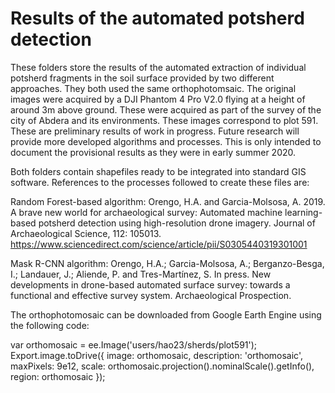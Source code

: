 # Results of the automated potsherd detection
These folders store the results of the automated extraction of individual potsherd fragments in the soil surface provided by two different approaches. They both used the same orthophotomsaic. The original images were acquired by a DJI Phantom 4 Pro V2.0 flying at a height of around 3m above ground. These were acquired as part of the survey of the city of Abdera and its environments. These images correspond to plot 591.
These are preliminary results of work in progress. Future research will provide more developed algorithms and processes. This is only intended to document the provisional results as they were in early summer 2020.

Both folders contain shapefiles ready to be integrated into standard GIS software. References to the processes followed to create these files are:

Random Forest-based algorithm:
Orengo, H.A. and Garcia-Molsosa, A. 2019. A brave new world for archaeological survey: Automated machine learning-based potsherd detection using high-resolution drone imagery. Journal of Archaeological Science, 112: 105013.
https://www.sciencedirect.com/science/article/pii/S0305440319301001

Mask R-CNN algorithm:
Orengo, H.A.; Garcia-Molsosa, A.; Berganzo-Besga, I.; Landauer, J.; Aliende, P. and Tres-Martínez, S. In press. New developments in drone-based automated surface survey: towards a functional and effective survey system. Archaeological Prospection.


The orthophotomosaic can be downloaded from Google Earth Engine using the following code:

var orthomosaic = ee.Image('users/hao23/sherds/plot591');
Export.image.toDrive({
  image: orthomosaic,
  description: 'orthomosaic',
  maxPixels: 9e12,
  scale: orthomosaic.projection().nominalScale().getInfo(),
  region: orthomosaic
});
